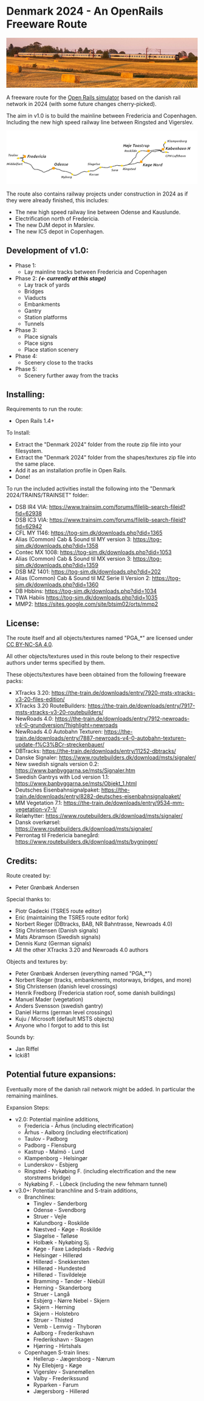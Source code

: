 

# Denmark 2024 - An OpenRails Freeware Route

![Denmark 2024](./ROUTES/OR_DK24/DK24_small.png)

A freeware route for the [Open Rails simulator](https://www.openrails.org/) based on the danish rail network in 2024 (with some future changes cherry-picked).

The aim in v1.0 is to build the mainline between Fredericia and Copenhagen.
Including the new high speed railway line between Ringsted and Vigerslev.

![Denmark 2024 v1.0 Map](./ROUTES/OR_DK24/Map_whitebg.png)

The route also contains railway projects under construction in 2024 as if they were already finished, this includes:
- The new high speed railway line between Odense and Kauslunde.
- Electrification north of Fredericia.
- The new DJM depot in Marslev.
- The new IC5 depot in Copenhagen.


## Development of v1.0:
- Phase 1:
	- Lay mainline tracks between Fredericia and Copenhagen
- Phase 2: **_(<- currently at this stage)_**
	- Lay track of yards
	- Bridges
	- Viaducts
	- Embankments
	- Gantry
	- Station platforms
	- Tunnels
- Phase 3:
	- Place signals
	- Place signs
	- Place station scenery
- Phase 4:
	- Scenery close to the tracks
- Phase 5:
	- Scenery further away from the tracks

## Installing:

Requirements to run the route:
- Open Rails 1.4+

To Install:
- Extract the "Denmark 2024" folder from the route zip file into your filesystem.
- Extract the "Denmark 2024" folder from the shapes/textures zip file into the same place.
- Add it as an installation profile in Open Rails.
- Done!

To run the included activities install the following into the "Denmark 2024/TRAINS/TRAINSET" folder:
- DSB IR4 VIA: https://www.trainsim.com/forums/filelib-search-fileid?fid=62938
- DSB IC3 VIA: https://www.trainsim.com/forums/filelib-search-fileid?fid=62942
- CFL MY 1146: https://tog-sim.dk/downloads.php?did=1365
- Alias (Common) Cab & Sound til MY version 3: https://tog-sim.dk/downloads.php?did=1358
- Contec MX 1008: https://tog-sim.dk/downloads.php?did=1053
- Alias (Common) Cab & Sound til MX version 3: https://tog-sim.dk/downloads.php?did=1359
- DSB MZ 1401: https://tog-sim.dk/downloads.php?did=202
- Alias (Common) Cab & Sound til MZ Serie II Version 2: https://tog-sim.dk/downloads.php?did=1360
- DB Hbbins: https://tog-sim.dk/downloads.php?did=1034
- TWA Habiis https://tog-sim.dk/downloads.php?did=1035
- MMP2: https://sites.google.com/site/btsim02/orts/mmp2


## License:

The route itself and all objects/textures named "PGA_*" are licensed under [CC BY-NC-SA 4.0](https://creativecommons.org/licenses/by-nc-sa/4.0/deed.en).

All other objects/textures used in this route belong to their respective authors under terms specified by them.

These objects/textures have been obtained from the following freeware packs:
- XTracks 3.20: https://the-train.de/downloads/entry/7920-msts-xtracks-v3-20-files-edition/
- XTracks 3.20 RouteBuilders: https://the-train.de/downloads/entry/7917-msts-xtracks-v3-20-routebuilders/
- NewRoads 4.0: https://the-train.de/downloads/entry/7912-newroads-v4-0-grundversion/?highlight=newroads
- NewRoads 4.0 Autobahn Texturen: https://the-train.de/downloads/entry/7887-newroads-v4-0-autobahn-texturen-update-f%C3%BCr-streckenbauer/
- DBTracks: https://the-train.de/downloads/entry/11252-dbtracks/
- Danske Signaler: https://www.routebuilders.dk/download/msts/signaler/
- New swedish signals version 0.2: https://www.banbyggarna.se/msts/Signaler.htm
- Swedish Gantrys with Lod version 1.1: https://www.banbyggarna.se/msts/Objekt_1.html
- Deutsches Eisenbahnsignalpaket: https://the-train.de/downloads/entry/8282-deutsches-eisenbahnsignalpaket/
- MM Vegetation 7.1: https://the-train.de/downloads/entry/9534-mm-vegetation-v7-1/
- Relæhytter: https://www.routebuilders.dk/download/msts/signaler/
- Dansk overkørsel: https://www.routebuilders.dk/download/msts/signaler/
- Perrontag til Fredericia banegård: https://www.routebuilders.dk/download/msts/bygninger/


## Credits:

Route created by:
- Peter Grønbæk Andersen

Special thanks to:
- Piotr Gadecki (TSRE5 route editor)
- Eric (maintaining the TSRE5 route editor fork)
- Norbert Rieger (DBtracks, BAB, NR Bahntrasse, Newroads 4.0)
- Stig Christensen (Danish signals)
- Mats Abramson (Swedish signals)
- Dennis Kunz (German signals)
- All the other XTracks 3.20 and Newroads 4.0 authors

Objects and textures by:
- Peter Grønbæk Andersen (everything named "PGA_*")
- Norbert Rieger (tracks, embankments, motorways, bridges, and more)
- Stig Christensen (danish level crossings)
- Henrik Fredborg (Fredericia station roof, some danish buildings)
- Manuel Mader (vegetation)
- Anders Svensson (swedish gantry)
- Daniel Harms (german level crossings)
- Kuju / Microsoft (default MSTS objects)
- Anyone who I forgot to add to this list

Sounds by:
- Jan Riffel
- Icki81


## Potential future expansions:

Eventually more of the danish rail network might be added. In particular the remaining mainlines.

Expansion Steps:
- v2.0: Potential mainline additions,
	- Fredericia - Århus (including electrification)
	- Århus - Aalborg (including electrification)
	- Taulov - Padborg
	- Padborg - Flensburg
	- Kastrup - Malmö - Lund
	- Klampenborg - Helsingør
	- Lunderskov - Esbjerg
	- Ringsted - Nykøbing F. (including electrification and the new storstrøms bridge)
	- Nykøbing F. - Lübeck (including the new fehmarn tunnel)
- v3.0+: Potential branchline and S-train additions,
	- Branchlines:
		- Tinglev - Sønderborg
		- Odense - Svendborg
		- Struer - Vejle
		- Kalundborg - Roskilde
		- Næstved - Køge - Roskilde
		- Slagelse - Tølløse
		- Holbæk - Nykøbing Sj.
		- Køge - Faxe Ladeplads - Rødvig
		- Helsingør - Hillerød
		- Hillerød - Snekkersten
		- Hillerød - Hundested
		- Hillerød - Tisvildeleje
		- Bramming - Tønder - Niebüll
		- Herning - Skanderborg
		- Struer - Langå
		- Esbjerg - Nørre Nebel - Skjern
		- Skjern - Herning
		- Skjern - Holstebro
		- Struer - Thisted
		- Vemb - Lemvig - Thyborøn
		- Aalborg - Frederikshavn
		- Frederikshavn - Skagen
		- Hjørring - Hirtshals
	- Copenhagen S-train lines:
		- Hellerup - Jægersborg - Nærum
		- Ny Ellebjerg - Køge
		- Vigerslev - Svanemøllen
		- Valby - Frederikssund
		- Ryparken - Farum
		- Jægersborg - Hillerød
